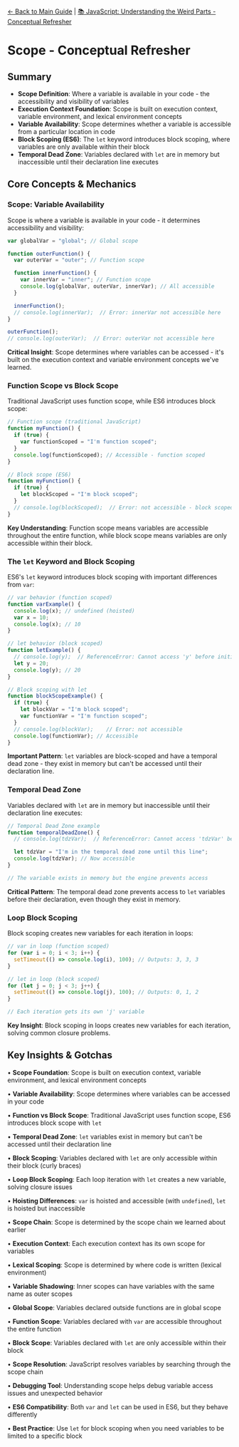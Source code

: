 [← Back to Main Guide](../README.md) | [📚 JavaScript: Understanding the Weird Parts - Conceptual Refresher](../README.md)

# Scope - Conceptual Refresher

## Summary

- **Scope Definition**: Where a variable is available in your code - the accessibility and visibility of variables
- **Execution Context Foundation**: Scope is built on execution context, variable environment, and lexical environment concepts
- **Variable Availability**: Scope determines whether a variable is accessible from a particular location in code
- **Block Scoping (ES6)**: The `let` keyword introduces block scoping, where variables are only available within their block
- **Temporal Dead Zone**: Variables declared with `let` are in memory but inaccessible until their declaration line executes

## Core Concepts & Mechanics

### Scope: Variable Availability

Scope is where a variable is available in your code - it determines accessibility and visibility:

```javascript
var globalVar = "global"; // Global scope

function outerFunction() {
  var outerVar = "outer"; // Function scope

  function innerFunction() {
    var innerVar = "inner"; // Function scope
    console.log(globalVar, outerVar, innerVar); // All accessible
  }

  innerFunction();
  // console.log(innerVar);  // Error: innerVar not accessible here
}

outerFunction();
// console.log(outerVar);  // Error: outerVar not accessible here
```

**Critical Insight**: Scope determines where variables can be accessed - it's built on the execution context and variable environment concepts we've learned.

### Function Scope vs Block Scope

Traditional JavaScript uses function scope, while ES6 introduces block scope:

```javascript
// Function scope (traditional JavaScript)
function myFunction() {
  if (true) {
    var functionScoped = "I'm function scoped";
  }
  console.log(functionScoped); // Accessible - function scoped
}

// Block scope (ES6)
function myFunction() {
  if (true) {
    let blockScoped = "I'm block scoped";
  }
  // console.log(blockScoped);  // Error: not accessible - block scoped
}
```

**Key Understanding**: Function scope means variables are accessible throughout the entire function, while block scope means variables are only accessible within their block.

### The `let` Keyword and Block Scoping

ES6's `let` keyword introduces block scoping with important differences from `var`:

```javascript
// var behavior (function scoped)
function varExample() {
  console.log(x); // undefined (hoisted)
  var x = 10;
  console.log(x); // 10
}

// let behavior (block scoped)
function letExample() {
  // console.log(y);  // ReferenceError: Cannot access 'y' before initialization
  let y = 20;
  console.log(y); // 20
}

// Block scoping with let
function blockScopeExample() {
  if (true) {
    let blockVar = "I'm block scoped";
    var functionVar = "I'm function scoped";
  }
  // console.log(blockVar);    // Error: not accessible
  console.log(functionVar); // Accessible
}
```

**Important Pattern**: `let` variables are block-scoped and have a temporal dead zone - they exist in memory but can't be accessed until their declaration line.

### Temporal Dead Zone

Variables declared with `let` are in memory but inaccessible until their declaration line executes:

```javascript
// Temporal Dead Zone example
function temporalDeadZone() {
  // console.log(tdzVar);  // ReferenceError: Cannot access 'tdzVar' before initialization

  let tdzVar = "I'm in the temporal dead zone until this line";
  console.log(tdzVar); // Now accessible
}

// The variable exists in memory but the engine prevents access
```

**Critical Pattern**: The temporal dead zone prevents access to `let` variables before their declaration, even though they exist in memory.

### Loop Block Scoping

Block scoping creates new variables for each iteration in loops:

```javascript
// var in loop (function scoped)
for (var i = 0; i < 3; i++) {
  setTimeout(() => console.log(i), 100); // Outputs: 3, 3, 3
}

// let in loop (block scoped)
for (let j = 0; j < 3; j++) {
  setTimeout(() => console.log(j), 100); // Outputs: 0, 1, 2
}

// Each iteration gets its own 'j' variable
```

**Key Insight**: Block scoping in loops creates new variables for each iteration, solving common closure problems.

## Key Insights & Gotchas

• **Scope Foundation**: Scope is built on execution context, variable environment, and lexical environment concepts

• **Variable Availability**: Scope determines where variables can be accessed in your code

• **Function vs Block Scope**: Traditional JavaScript uses function scope, ES6 introduces block scope with `let`

• **Temporal Dead Zone**: `let` variables exist in memory but can't be accessed until their declaration line

• **Block Scoping**: Variables declared with `let` are only accessible within their block (curly braces)

• **Loop Block Scoping**: Each loop iteration with `let` creates a new variable, solving closure issues

• **Hoisting Differences**: `var` is hoisted and accessible (with `undefined`), `let` is hoisted but inaccessible

• **Scope Chain**: Scope is determined by the scope chain we learned about earlier

• **Execution Context**: Each execution context has its own scope for variables

• **Lexical Scoping**: Scope is determined by where code is written (lexical environment)

• **Variable Shadowing**: Inner scopes can have variables with the same name as outer scopes

• **Global Scope**: Variables declared outside functions are in global scope

• **Function Scope**: Variables declared with `var` are accessible throughout the entire function

• **Block Scope**: Variables declared with `let` are only accessible within their block

• **Scope Resolution**: JavaScript resolves variables by searching through the scope chain

• **Debugging Tool**: Understanding scope helps debug variable access issues and unexpected behavior

• **ES6 Compatibility**: Both `var` and `let` can be used in ES6, but they behave differently

• **Best Practice**: Use `let` for block scoping when you need variables to be limited to a specific block
